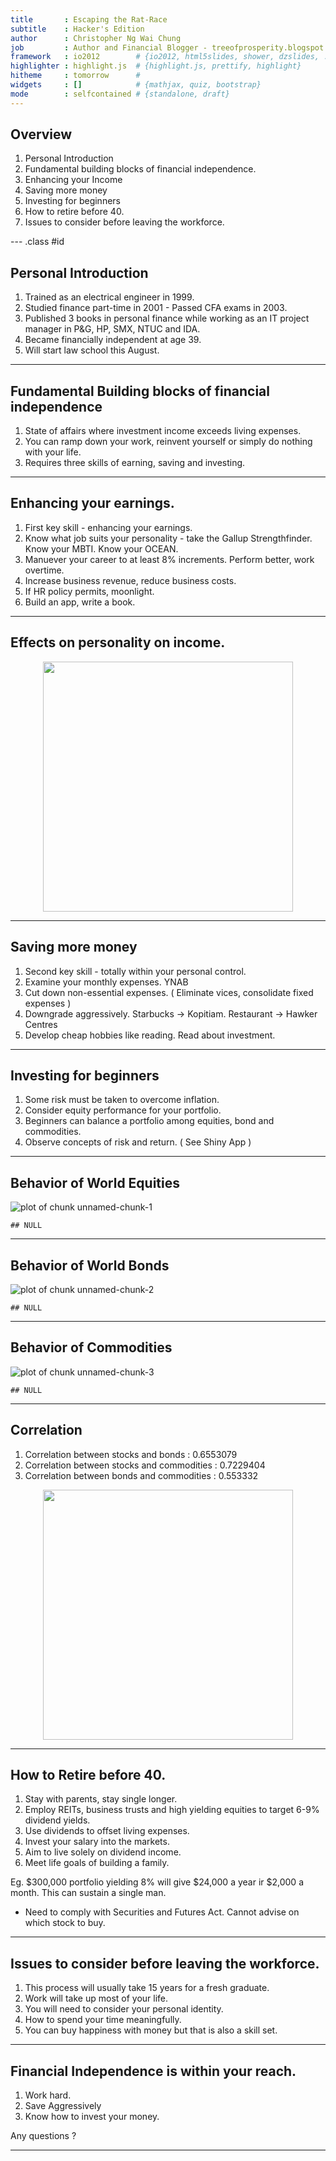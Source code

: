 ```yaml
---
title       : Escaping the Rat-Race
subtitle    : Hacker's Edition
author      : Christopher Ng Wai Chung
job         : Author and Financial Blogger - treeofprosperity.blogspot.com
framework   : io2012        # {io2012, html5slides, shower, dzslides, ...}
highlighter : highlight.js  # {highlight.js, prettify, highlight}
hitheme     : tomorrow      # 
widgets     : []            # {mathjax, quiz, bootstrap}
mode        : selfcontained # {standalone, draft}
---
```


## Overview

1. Personal Introduction
2. Fundamental building blocks of financial independence.
3. Enhancing your Income
4. Saving more money
5. Investing for beginners
6. How to retire before 40.
7. Issues to consider before leaving the workforce.

--- .class #id 

## Personal Introduction

1. Trained as an electrical engineer in 1999.
2. Studied finance part-time in 2001 - Passed CFA exams in 2003.
3. Published 3 books in personal finance while working as an IT project manager in P&G, HP, SMX, NTUC and IDA.
4. Became financially independent at age 39. 
5. Will start law school this August.

---

## Fundamental Building blocks of financial independence

1. State of affairs where investment income exceeds living expenses. 
2. You can ramp down your work, reinvent yourself or simply do nothing with your life.
3. Requires three skills of earning, saving and investing.

---

## Enhancing your earnings.

1. First key skill - enhancing your earnings.
2. Know what job suits your personality - take the Gallup Strengthfinder. Know your MBTI. Know your OCEAN. 
3. Manuever your career to at least 8% increments. Perform better, work overtime. 
4. Increase business revenue, reduce business costs.
5. If HR policy permits, moonlight.
6. Build an app, write a book. 

---

## Effects on personality on income.

<div style='text-align: center;'>
    <img height='400' src='personality.png' />
</div>

---

## Saving more money

1. Second key skill - totally within your personal control.
2. Examine your monthly expenses. YNAB
3. Cut down non-essential expenses. ( Eliminate vices, consolidate fixed expenses )
4. Downgrade aggressively. Starbucks -> Kopitiam. Restaurant -> Hawker Centres
5. Develop cheap hobbies like reading. Read about investment.

---

## Investing for beginners

1. Some risk must be taken to overcome inflation.
2. Consider equity performance for your portfolio.
3. Beginners can balance a portfolio among equities, bond and commodities.
4. Observe concepts of risk and return. ( See Shiny App )

---

## Behavior of World Equities

![plot of chunk unnamed-chunk-1](assets/fig/unnamed-chunk-1.png) 

```
## NULL
```


---

## Behavior of World Bonds

![plot of chunk unnamed-chunk-2](assets/fig/unnamed-chunk-2.png) 

```
## NULL
```


---

## Behavior of Commodities

![plot of chunk unnamed-chunk-3](assets/fig/unnamed-chunk-3.png) 

```
## NULL
```


---

## Correlation

1. Correlation between stocks and bonds : 0.6553079
2. Correlation between stocks and commodities : 0.7229404
3. Correlation between bonds and commodities : 0.553332

<div style='text-align: center;'>
    <img height='400' src='tripleplot.png' />
</div>


---

## How to Retire before 40.

1. Stay with parents, stay single longer.
2. Employ REITs, business trusts and high yielding equities to target 6-9% dividend yields.
3. Use dividends to offset living expenses.
4. Invest your salary into the markets. 
5. Aim to live solely on dividend income.
6. Meet life goals of building a family.

Eg. $300,000 portfolio yielding 8% will give $24,000 a year ir $2,000 a month. This can sustain a single man. 

* Need to comply with Securities and Futures Act. Cannot advise on which stock to buy.

---

## Issues to consider before leaving the workforce.

1. This process will usually take 15 years for a fresh graduate.
2. Work will take up most of your life.
3. You will need to consider your personal identity.
4. How to spend your time meaningfully.
5. You can buy happiness with money but that is also a skill set.

---

## Financial Independence is within your reach. 

1. Work hard.
2. Save Aggressively
3. Know how to invest your money.

Any questions ?

---




